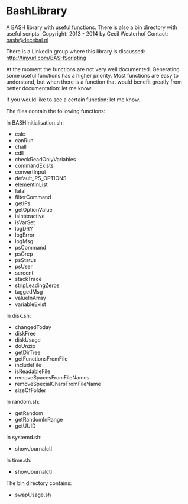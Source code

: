BashLibrary
===========

A BASH library with useful functions.
There is also a bin directory with useful scripts.
Copyright:
  2013 - 2014 by Cecil Westerhof
Contact:
  bash@decebal.nl

There is a LinkedIn group where this library is discussed:
    http://tinyurl.com/BASHScripting

At the moment the functions are not very well documented. Generating
some useful functions has a higher priority. Most functions are easy to
understand, but when there is a function that would benefit greatly from
better documentation: let me know.

If you would like to see a certain function: let me know.

The files contain the following functions:

In BASHInitialisation.sh:
- calc
- canRun
- chall
- cdll
- checkReadOnlyVariables
- commandExists
- convertInput
- default_PS_OPTIONS
- elementInList
- fatal
- filterCommand
- getIPs
- getOptionValue
- isInteractive
- isVarSet
- logDRY
- logError
- logMsg
- psCommand
- psGrep
- psStatus
- psUser
- screent
- stackTrace
- stripLeadingZeros
- taggedMsg
- valueInArray
- variableExist

In disk.sh:
- changedToday
- diskFree
- diskUsage
- doUnzip
- getDirTree
- getFunctionsFromFile
- includeFile
- isReadableFile
- removeSpacesFromFileNames
- removeSpecialCharsFromFileName
- sizeOfFolder

In random.sh:
- getRandom
- getRandomInRange
- getUUID

In systemd.sh:
- showJournalctl

In time.sh:
- showJournalctl

The bin directory contains:
- swapUsage.sh
